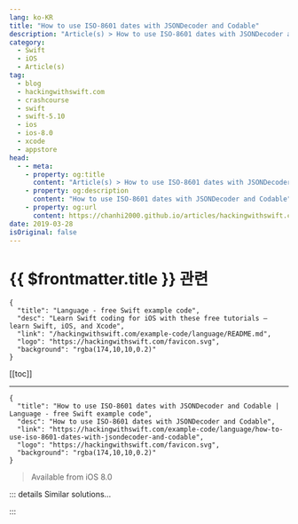 ```yaml
---
lang: ko-KR
title: "How to use ISO-8601 dates with JSONDecoder and Codable"
description: "Article(s) > How to use ISO-8601 dates with JSONDecoder and Codable"
category:
  - Swift
  - iOS
  - Article(s)
tag: 
  - blog
  - hackingwithswift.com
  - crashcourse
  - swift
  - swift-5.10
  - ios
  - ios-8.0
  - xcode
  - appstore
head:
  - - meta:
    - property: og:title
      content: "Article(s) > How to use ISO-8601 dates with JSONDecoder and Codable"
    - property: og:description
      content: "How to use ISO-8601 dates with JSONDecoder and Codable"
    - property: og:url
      content: https://chanhi2000.github.io/articles/hackingwithswift.com/example-code/language/how-to-use-iso-8601-dates-with-jsondecoder-and-codable.html
date: 2019-03-28
isOriginal: false
---
```


# {{ $frontmatter.title }} 관련

```component VPCard
{
  "title": "Language - free Swift example code",
  "desc": "Learn Swift coding for iOS with these free tutorials – learn Swift, iOS, and Xcode",
  "link": "/hackingwithswift.com/example-code/language/README.md",
  "logo": "https://hackingwithswift.com/favicon.svg",
  "background": "rgba(174,10,10,0.2)"
}
```

[[toc]]

---

```component VPCard
{
  "title": "How to use ISO-8601 dates with JSONDecoder and Codable | Language - free Swift example code",
  "desc": "How to use ISO-8601 dates with JSONDecoder and Codable",
  "link": "https://hackingwithswift.com/example-code/language/how-to-use-iso-8601-dates-with-jsondecoder-and-codable",
  "logo": "https://hackingwithswift.com/favicon.svg",
  "background": "rgba(174,10,10,0.2)"
}
```

> Available from iOS 8.0

<!-- TODO: 작성 -->

<!-- 
Encoding and decoding dates using the `Codable` protocol isn’t hard to do, but it does produce some unexpected data by default: `Date` stores its information as a floating-point number counting the number of seconds since January 1st 2001, rather than something standard involved days, months, and years.

ISO-8601 is the web’s standard way of referring to dates and times, and looks like this: 2018-12-25T17:30:00Z – in English that’s December 25th 2018, at 5:30pm UTC. Both `JSONEncoder` and `JSONDecoder` are able to use this date format rather than the floating-point default – all you have to do is set their `dateEncodingStrategy` and `dateDecodingStrategy` properties.

If you’re decoding dates, use this:

```swift
let decoder = JSONDecoder()
decoder.dateDecodingStrategy = .iso8601
```

And if you’re *encoding* dates you should use this:

```swift
let encoder = JSONEncoder()
encoder.dateEncodingStrategy = .iso8601
```

-->

::: details Similar solutions…

<!--
/quick-start/swiftui/swiftui-tips-and-tricks">SwiftUI tips and tricks 
/quick-start/swiftui/all-swiftui-property-wrappers-explained-and-compared">All SwiftUI property wrappers explained and compared 
/example-code/games/how-to-create-a-random-terrain-tile-map-using-sktilemapnode-and-gkperlinnoisesource">How to create a random terrain tile map using SKTileMapNode and GKPerlinNoiseSource 
/example-code/uikit/how-to-create-live-playgrounds-in-xcode">How to create live playgrounds in Xcode 
/quick-start/swiftui/how-to-use-instruments-to-profile-your-swiftui-code-and-identify-slow-layouts">How to use Instruments to profile your SwiftUI code and identify slow layouts</a>
-->

:::

